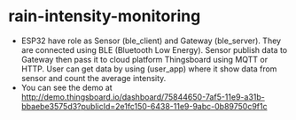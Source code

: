 # rain-intensity-monitoring

- ESP32 have role as Sensor (ble_client) and Gateway (ble_server). They are connected using BLE (Bluetooth Low Energy). Sensor publish data to Gateway then pass it to cloud platform Thingsboard using MQTT or HTTP. User can get data by using (user_app) where it show data from sensor and count the average intensity.
- You can see the demo at http://demo.thingsboard.io/dashboard/75844650-7af5-11e9-a31b-bbaebe3575d3?publicId=2e1fc150-6438-11e9-9abc-0b89750c9f1c
